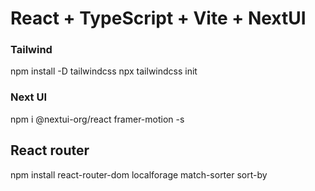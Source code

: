 # React + TypeScript + Vite + NextUI

### Tailwind
npm install -D tailwindcss
npx tailwindcss init

### Next UI
npm i @nextui-org/react framer-motion -s

## React router
npm install react-router-dom localforage match-sorter sort-by
